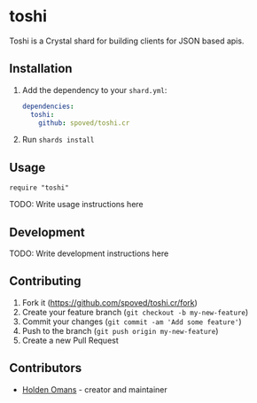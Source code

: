 # toshi

Toshi is a Crystal shard for building clients for JSON based apis.

## Installation

1. Add the dependency to your `shard.yml`:

   ```yaml
   dependencies:
     toshi:
       github: spoved/toshi.cr
   ```

2. Run `shards install`

## Usage

```crystal
require "toshi"
```

TODO: Write usage instructions here

## Development

TODO: Write development instructions here

## Contributing

1. Fork it (<https://github.com/spoved/toshi.cr/fork>)
2. Create your feature branch (`git checkout -b my-new-feature`)
3. Commit your changes (`git commit -am 'Add some feature'`)
4. Push to the branch (`git push origin my-new-feature`)
5. Create a new Pull Request

## Contributors

- [Holden Omans](https://github.com/kalinon) - creator and maintainer
